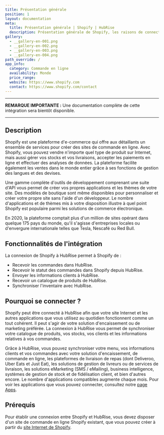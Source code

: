 ```yaml
---
title: Présentation générale
position: 1
layout: documentation
meta:
  title: Présentation générale | Shopify | HubRise
  description: Présentation générale de Shopify, les raisons de connecter votre site Shopify à HubRise et fonctionnalités de l'intégration avec HubRise.
gallery:
  - __gallery-en-001.png
  - __gallery-en-002.png
  - __gallery-en-003.png
  - __gallery-en-004.png
path_override: /
app_info:
  category: Commande en ligne
  availability: Monde
  price_range:
  website: https://www.shopify.com
  contact: https://www.shopify.com/contact
---
```


---

**REMARQUE IMPORTANTE :** Une documentation complète de cette intégration sera bientôt disponible.

---

## Description

Shopify est une plateforme d'e-commerce qui offre aux détaillants un ensemble de services pour créer des sites de commande en ligne. Avec Shopify, vous pouvez vendre n'importe quel type de produit sur Internet, mais aussi gérer vos stocks et vos livraisons, accepter les paiements en ligne et effectuer des analyses de données. La plateforme facilite également les ventes dans le monde entier grâce à ses fonctions de gestion des langues et des devises.

Une gamme complète d'outils de développement comprenant une suite d'API vous permet de créer vos propres applications et les thèmes de votre site. Des modèles de boutique sont même disponibles pour personnaliser et créer votre propre site sans l'aide d'un développeur. Le nombre d'applications et de thèmes mis à votre disposition illustre à quel point Shopify est populaire parmi les solutions de commerce électronique.

En 2020, la plateforme comptait plus d'un million de sites opérant dans quelque 175 pays du monde, qu'il s'agisse d'entreprises locales ou d'envergure internationale telles que Tesla, Nescafé ou Red Bull.

## Fonctionnalités de l'intégration

La connexion de Shopify à HubRise permet à Shopify de :

- Recevoir les commandes dans HubRise.
- Recevoir le statut des commandes dans Shopify depuis HubRise.
- Envoyer les informations clients à HubRise.
- Recevoir un catalogue de produits de HubRise.
- Synchroniser l'inventaire avec HubRise.


## Pourquoi se connecter ?

Shopify peut être connecté à HubRise afin que votre site Internet et les autres applications que vous utilisez au quotidien fonctionnent comme un tout cohérent. Il peut s'agir de votre solution d'encaissement ou de marketing préférée. La connexion à HubRise vous permet de synchroniser votre catalogue de produits, vos stocks, vos clients et les informations relatives à vos commandes. 

Grâce à HubRise, vous pouvez synchroniser votre menu, vos informations clients et vos commandes avec votre solution d'encaissement, de commande en ligne, les plateformes de livraison de repas (dont Deliveroo, Uber Eats et Just Eat), les solutions de gestion de livreurs ou de services de livraison, les solutions eMarketing (SMS / eMailing), business intelligence, systèmes de gestion de stock et de fidélisation client, et bien d'autres encore. Le nombre d'applications compatibles augmente chaque mois. Pour voir les applications que vous pouvez connecter, consultez notre [page Apps](/apps).

## Prérequis

Pour établir une connexion entre Shopify et HubRise, vous devez disposer d'un site de commande en ligne Shopify existant, que vous pouvez créer à partir du [site Internet de Shopify](https://www.shopify.com).

